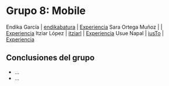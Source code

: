 # Grupo 8: Mobile 

Endika García | [endikabatura](https://twitter.com/endikabatura) | [Experiencia](http://ftt.programania.net/experiencias/10.html) 
Sara Ortega Muñoz | [](https://twitter.com/) | [Experiencia](http://ftt.programania.net/experiencias/37.html) 
Itziar López | [itziarl](https://twitter.com/itziarl) | [Experiencia](http://ftt.programania.net/experiencias/45.html) 
Usue Napal | [iusTo](https://twitter.com/iusTo) | [Experiencia](http://ftt.programania.net/experiencias/46.html) 
 

## Conclusiones del grupo
- ...
- ...
